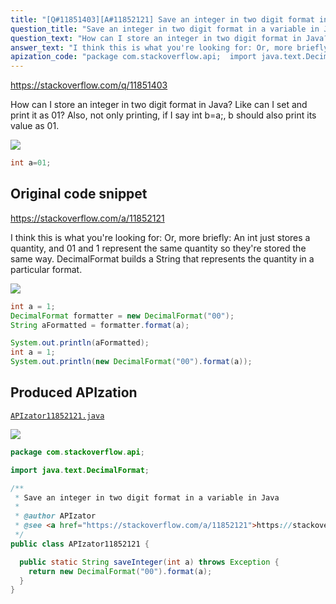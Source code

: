 ```yaml
---
title: "[Q#11851403][A#11852121] Save an integer in two digit format in a variable in Java"
question_title: "Save an integer in two digit format in a variable in Java"
question_text: "How can I store an integer in two digit format in Java? Like can I set and print it as 01? Also, not only printing, if I say int b=a;, b should also print its value as 01."
answer_text: "I think this is what you're looking for: Or, more briefly: An int just stores a quantity, and 01 and 1 represent the same quantity so they're stored the same way. DecimalFormat builds a String that represents the quantity in a particular format."
apization_code: "package com.stackoverflow.api;  import java.text.DecimalFormat;  /**  * Save an integer in two digit format in a variable in Java  *  * @author APIzator  * @see <a href=\"https://stackoverflow.com/a/11852121\">https://stackoverflow.com/a/11852121</a>  */ public class APIzator11852121 {    public static String saveInteger(int a) throws Exception {     return new DecimalFormat(\"00\").format(a);   } }"
---
```


https://stackoverflow.com/q/11851403

How can I store an integer in two digit format in Java? Like can I set
and print it as 01? Also, not only printing, if I say int b=a;, b should also print its value as 01.


<div class="code-logo"><img src="/stackoverflow.png" /></div>

```java
int a=01;
```


## Original code snippet

https://stackoverflow.com/a/11852121

I think this is what you&#x27;re looking for:
Or, more briefly:
An int just stores a quantity, and 01 and 1 represent the same quantity so they&#x27;re stored the same way.
DecimalFormat builds a String that represents the quantity in a particular format.

<div class="code-logo"><img src="/stackoverflow.png" /></div>

```java
int a = 1;
DecimalFormat formatter = new DecimalFormat("00");
String aFormatted = formatter.format(a);

System.out.println(aFormatted);
int a = 1;
System.out.println(new DecimalFormat("00").format(a));
```

## Produced APIzation

[`APIzator11852121.java`](https://github.com/pasqualesalza/apization-temp-data/raw/master/search/APIzator11852121.java)

<div class="code-logo"><img src="/apizator.png" /></div>

```java
package com.stackoverflow.api;

import java.text.DecimalFormat;

/**
 * Save an integer in two digit format in a variable in Java
 *
 * @author APIzator
 * @see <a href="https://stackoverflow.com/a/11852121">https://stackoverflow.com/a/11852121</a>
 */
public class APIzator11852121 {

  public static String saveInteger(int a) throws Exception {
    return new DecimalFormat("00").format(a);
  }
}

```